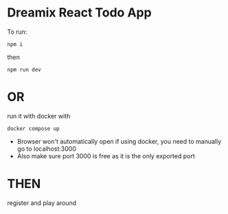 # Dreamix React Todo App

To run:

```
npm i
```

then

```
npm run dev
```

# OR

run it with docker with

```
docker compose up
```

-   Browser won't automatically open if using docker, you need to manually go to localhost:3000
-   Also make sure port 3000 is free as it is the only exported port

# THEN

register and play around
